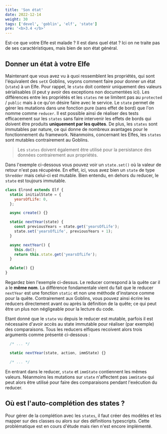 ```yaml
---
title: 'Son état'
date: 2022-12-14
weight: 30
tags: ['devel', 'goblin', 'elf', 'state']
pre: '<b>3.4 </b>'
---
```


Est-ce que votre Elfe est malade ? Il est dans quel état ? Ici on ne traite pas
de ses caractéristiques, mais bien de son état général.

## Donner un état à votre Elfe

Maintenant que vous avez vu à quoi ressemblent les propriétés, qui sont
l'équivalent des `setX` Goblins, voyons comment faire pour donner un état
(`state`) à un Elfe. Pour rappel, le `state` doit contenir uniquement des
valeurs sérialisables (il peut y avoir des exceptions non documentées ici). Les
différences entre les propriétés et les `states` ne se limitent pas au
`protected` / `public` mais à ce qu'on désire faire avec le service. Le `state`
permet de gérer les mutations dans une fonction pure (sans effet de bord) que
l'on nomme comme `reducer`. Il est possible ainsi de réaliser des tests
efficacement sur les `states` sans faire intervenir les effets de bords qui
doivent être produits **uniquement par les quêtes**. De plus, les `states` sont
immutables par nature, ce qui donne de nombreux avantages pour le fonctionnement
du framework. Néanmoins, concernant les Elfes, les `states` sont mutables
contrairement au Goblins.

> Les `states` doivent également être utilisé pour la persistance des données
> contrairement aux propriétés.

Dans l'exemple ci-dessous vous pouvez voir un `state.set()` où la valeur de
retour n'est pas récupérée. En effet, ici, vous avez bien un `state` de type
`Shredder` mais celui-ci est mutable. Bien entendu, en dehors du reducer, le
`state` est toujours immutable.

```js
class Elrond extends Elf {
  static initialState = {
    yearsOfLife: 0,
  };

  async create() {}

  static nextYear(state) {
    const previousYears = state.get('yearsOfLife');
    state.set('yearsOfLife', previousYears + 1);
  }

  async nextYear() {
    this.do();
    return this.state.get('yearsOfLife');
  }

  delete() {}
}
```

Regardez bien l'exemple ci-dessus. Le reducer correspond à la quête car il a le
**même nom**. La différence fondamentale vient du fait que le reducer `nextYear`
est une fonction `static` et non une méthode d'instance comme pour la quête.
Contrairement aux Goblins, vous pouvez ainsi écrire les reducers directement
avant ou après la définition de la quête; ce qui peut être un plus non
négligeable pour la lecture du code.

Etant donné que le `state` vu depuis le reducer est mutable, parfois il est
nécessaire d'avoir accès au state immutable pour réaliser (par exemple) des
comparaisons. Tous les reducers elfiques recoivent alors trois arguments comme
présenté ci-dessous :

```js
  /* ... */

  static nextYear(state, action, immState) {}

  /* ... */
```

En entrant dans le reducer, `state` et `immState` contiennent les mêmes valeurs.
Néanmoins les mutations sur `state` n'affectent pas `immState` qui peut alors
être utilisé pour faire des comparaisons pendant l'exécution du reducer.

## Où est l'auto-complétion des states ?

Pour gérer de la complétion avec les `states`, il faut créer des modèles et les
mapper sur des classes ou alors sur des définitions typescripts. Cette
problématique est en cours d'étude mais rien n'est encore implémenté.
